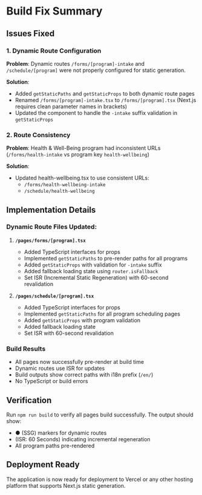 # Build Fix Summary

## Issues Fixed

### 1. Dynamic Route Configuration
**Problem**: Dynamic routes `/forms/[program]-intake` and `/schedule/[program]` were not properly configured for static generation.

**Solution**: 
- Added `getStaticPaths` and `getStaticProps` to both dynamic route pages
- Renamed `/forms/[program]-intake.tsx` to `/forms/[program].tsx` (Next.js requires clean parameter names in brackets)
- Updated the component to handle the `-intake` suffix validation in `getStaticProps`

### 2. Route Consistency
**Problem**: Health & Well-Being program had inconsistent URLs (`/forms/health-intake` vs program key `health-wellbeing`)

**Solution**:
- Updated health-wellbeing.tsx to use consistent URLs:
  - `/forms/health-wellbeing-intake`
  - `/schedule/health-wellbeing`

## Implementation Details

### Dynamic Route Files Updated:
1. **`/pages/forms/[program].tsx`**
   - Added TypeScript interfaces for props
   - Implemented `getStaticPaths` to pre-render paths for all programs
   - Added `getStaticProps` with validation for `-intake` suffix
   - Added fallback loading state using `router.isFallback`
   - Set ISR (Incremental Static Regeneration) with 60-second revalidation

2. **`/pages/schedule/[program].tsx`**
   - Added TypeScript interfaces for props
   - Implemented `getStaticPaths` for all program scheduling pages
   - Added `getStaticProps` with program validation
   - Added fallback loading state
   - Set ISR with 60-second revalidation

### Build Results
- All pages now successfully pre-render at build time
- Dynamic routes use ISR for updates
- Build outputs show correct paths with i18n prefix (`/en/`)
- No TypeScript or build errors

## Verification
Run `npm run build` to verify all pages build successfully. The output should show:
- ● (SSG) markers for dynamic routes
- (ISR: 60 Seconds) indicating incremental regeneration
- All program paths pre-rendered

## Deployment Ready
The application is now ready for deployment to Vercel or any other hosting platform that supports Next.js static generation.